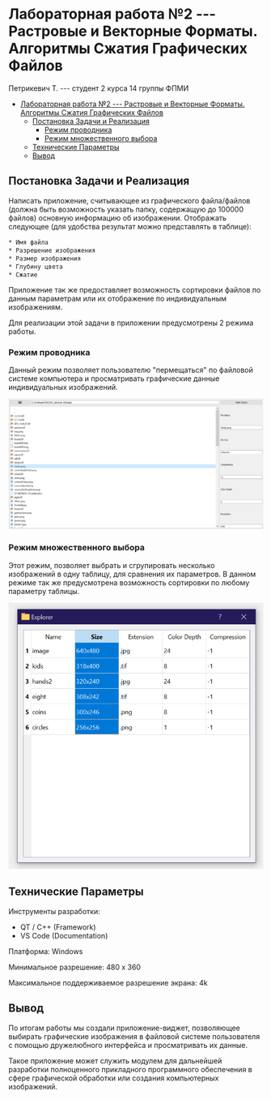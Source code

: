 # Лабораторная работа №2 --- Растровые и Векторные Форматы. Алгоритмы Сжатия Графических Файлов

Петрикевич Т. --- студент 2 курса 14 группы ФПМИ

- [Лабораторная работа №2 --- Растровые и Векторные Форматы. Алгоритмы Сжатия Графических Файлов](#лабораторная-работа-2-----растровые-и-векторные-форматы-алгоритмы-сжатия-графических-файлов)
  - [Постановка Задачи и Реализация](#постановка-задачи-и-реализация)
    - [Режим проводника](#режим-проводника)
    - [Режим множественного выбора](#режим-множественного-выбора)
  - [Технические Параметры](#технические-параметры)
  - [Вывод](#вывод)

## Постановка Задачи и Реализация

Написать приложение, считывающее из графического
файла/файлов (должна быть возможность указать папку, содержащую до 100000
файлов) основную информацию об изображении. Отображать
следующее (для удобства результат можно представлять в таблице):

    * Имя файла
    * Разрешение изображения
    * Размер изображения
    * Глубину цвета
    * Сжатие

Приложение так же предоставляет возможность сортировки файлов по данным
параметрам или их отображение по индивидуальным изображениям.

Для реализации этой задачи в приложении предусмотрены 2 режима работы.

### Режим проводника

Данный режим позволяет пользователю "пермещаться" по файловой системе компьютера и
просматривать графические данные индивидуальных изображений.

![Explorer GUI Screenshot](Explorer%20GUI.png)

### Режим множественного выбора

Этот режим, позволяет выбрать и сгрупировать несколько изображений
в одну таблицу, для сравнения их параметров. В данном режиме так
же предусмотрена возможность сортировки по любому параметру таблицы.

![Multichoice GUI Screenshot](Multi%20Choice%20GUI.png)

## Технические Параметры

Инструменты разработки:

- QT / C++ (Framework)
- VS Code (Documentation)

Платформа: Windows

Минимальное разрешение: 480 x 360

Максимальное поддерживаемое разрешение экрана: 4k

## Вывод

По итогам работы мы создали приложение-виджет, позволяющее
выбирать графические изображения в файловой системе
пользователя с помощью дружелюбного интерфейса и просматривать их данные.

Такое приложение может служить модулем для дальнейшей разработки
полноценного прикладного программного обеспечения в сфере графической обработки
или создания компьютерных изображений.
